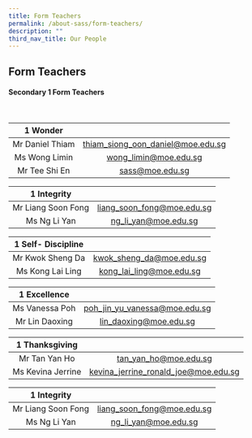 ```yaml
---
title: Form Teachers
permalink: /about-sass/form-teachers/
description: ""
third_nav_title: Our People
---
```

## Form Teachers

#### Secondary 1 Form Teachers
<br>


| 1 Wonder  |  |
|:---:|:---:|
| Mr Daniel Thiam | thiam_siong_oon_daniel@moe.edu.sg
| Ms Wong Limin | wong_limin@moe.edu.sg 
| Mr Tee Shi En | sass@moe.edu.sg

| 1 Integrity |  |
|:---:|:---:|
| Mr Liang Soon Fong | liang_soon_fong@moe.edu.sg
| Ms Ng Li Yan | ng_li_yan@moe.edu.sg

| 1 Self- Discipline  |  |
|:---:|:---:|
| Mr Kwok Sheng Da | kwok_sheng_da@moe.edu.sg
| Ms Kong Lai Ling | kong_lai_ling@moe.edu.sg


| 1 Excellence |  |
|:---:|:---:|
| Ms Vanessa Poh | poh_jin_yu_vanessa@moe.edu.sg
| Mr Lin Daoxing | lin_daoxing@moe.edu.sg

| 1 Thanksgiving  |  |
|:---:|:---:|
| Mr Tan Yan Ho | tan_yan_ho@moe.edu.sg
| Ms Kevina Jerrine | kevina_jerrine_ronald_joe@moe.edu.sg


| 1 Integrity |  |
|:---:|:---:|
| Mr Liang Soon Fong | liang_soon_fong@moe.edu.sg
| Ms Ng Li Yan | ng_li_yan@moe.edu.sg